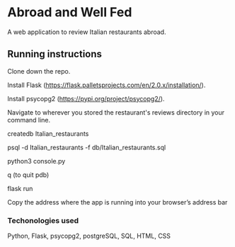 # Abroad and Well Fed
A web application to review Italian restaurants abroad.

## Running instructions
Clone down the repo.

Install Flask (https://flask.palletsprojects.com/en/2.0.x/installation/).

Install psycopg2 (https://pypi.org/project/psycopg2/).

Navigate to wherever you stored the restaurant's reviews directory in your command line.

createdb Italian_restaurants

psql -d Italian_restaurants -f db/Italian_restaurants.sql

python3 console.py

q (to quit pdb)

flask run

Copy the address where the app is running into your browser’s address bar

### Techonologies used
Python, Flask, psycopg2, postgreSQL, SQL, HTML, CSS
